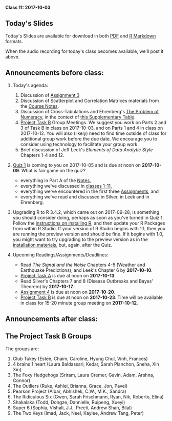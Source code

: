 **Class 11: 2017-10-03**

## Today's Slides

Today's Slides are available for download in both [PDF](https://github.com/THOMASELOVE/431slides/blob/master/class_11/431_2017_class-11-slides.pdf) and [R Markdown](https://github.com/THOMASELOVE/431slides/blob/master/class_11/431_2017_class-11-slides.Rmd) formats. 

When the audio recording for today's class becomes available, we'll post it above.

## Announcements before class:

1. Today's agenda:
    1. Discussion of [Assignment 3](https://github.com/THOMASELOVE/431homework/tree/master/HW3)
    2. Discussion of Scatterplot and Correlation Matrices materials from the [Course Notes](https://thomaselove.github.io/431notes/).
    3. Discussion of Cross-Tabulations and Ehrenberg's [The Problem of Numeracy](https://github.com/THOMASELOVE/431slides/blob/master/class_11/Ehrenberg_1981_pw_The_Problem_of_Numeracy.pdf), in the context of [this Supplementary Table](https://github.com/THOMASELOVE/431slides/blob/master/class_11/431_2017_class-11-supplementary-table.pdf). 
    4. [Project Task B](https://github.com/THOMASELOVE/431project/tree/master/TaskB) Group Meetings. We suggest you work on Parts 2 and 3 of Task B in class on 2017-10-03, and on Parts 1 and 4 in class on 2017-10-12. You will also (likely) need to find time outside of class for additional group work before the due date. We encourage you to consider using technology to facilitate your group work.
    5. Brief discussion of Jeff Leek's *Elements of Data Analytic Style* Chapters 1-4 and 12.

2. [Quiz 1](https://thomaselove.github.io/431syllabus/quizzes.html) is coming to you on 2017-10-05 and is due at noon on **2017-10-09**. What is fair game on the quiz?
    - everything in Part A of the [Notes](https://thomaselove.github.io/431notes/), 
    - everything we've discussed in [classes 1-11](https://github.com/thomaselove/431slides), 
    - everything we've encountered in the first three [Assignments](https://github.com/thomaselove/431homework), and 
    - everything we've read and discussed in Silver, in Leek and in Ehrenberg.

3. Upgrading R to R 3.4.2, which came out on 2017-09-28, is something you should consider doing, perhaps as soon as you've turned in Quiz 1. Follow the [instructions on installing R](https://github.com/THOMASELOVE/431/blob/master/software-installation-431.md), and then update your R Packages from within R Studio. If your version of R Studio begins with 1.1, then you are running the preview version and should be fine. If it begins with 1.0, you might want to try upgrading to the preview version as in the [installation materials](https://github.com/THOMASELOVE/431/blob/master/software-installation-431.md), but, again, after the Quiz.

4. Upcoming Readings/Assignments/Deadlines:
    - Read *The Signal and the Noise* Chapters 4-5 (Weather and Earthquake Predictions), and Leek's Chapter 6 by **2017-10-10**.
    - [Project Task A](https://github.com/THOMASELOVE/431project/tree/master/TaskA) is due at noon on **2017-10-13**.
    - Read Silver's Chapters 7 and 8 (Disease Outbreaks and Bayes' Theorem) by **2017-10-17**.
    - [Assignment 4](https://github.com/THOMASELOVE/431homework/blob/master/431-2017_assignment-4.md) is due at noon on **2017-10-20**.
    - [Project Task B](https://github.com/THOMASELOVE/431project/tree/master/TaskB) is due at noon on **2017-10-23**. Time will be available in class for 15-20 minute group meeting on **2017-10-12**.

## Announcements after class:

## The Project Task B Groups

The groups are:
1. Club Tukey (Estee, Chaim, Caroline, Hyung Chul, Vinh, Frances)
2. 4 brains 1 heart (Laura Baldassari, Kedar, Sarah Planchon, Sneha, Xin Xin)
3. The Foxy Hedgehogs (Sriram, Laura Cremer, Gavin, Adam, Arshna, Connor)
4. The Outliers (Ruke, Ashlei, Brianna, Grace, Jon, Pavel)
5. Pearson Project (Albar, Abhishek, C.W., M.K., Sandra)
6. The Ridiculous Six (Gwen, Sarah Frischmann, Ryan, Nik, Roberto, Elina)
7. Shakalaka (Todd, Dongze, Dannielle, Ruipeng, Xueyi)
8. Super 6 (Sophia, Vishali, J.J., Preeti, Andrew Shan, Bilal)
9. The Two Keys (Imad, Jack, Neel, Kaylee, Andrew Tang, Peter)
